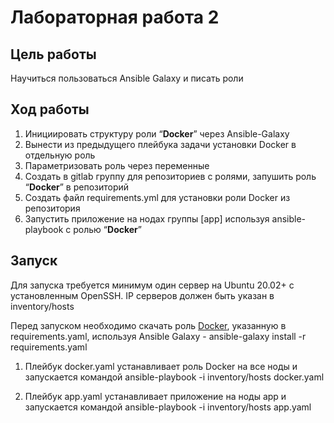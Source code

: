 # Лабораторная работа 2

## **Цель работы**

Научиться пользоваться Ansible Galaxy и писать роли

## **Ход работы**

1. Инициировать структуру роли “**Docker**” через Ansible-Galaxy
2. Вынести из предыдущего плейбука задачи установки Docker в отдельную роль
3. Параметризовать роль через переменные
4. Создать в gitlab группу для репозиториев с ролями, запушить роль “**Docker**” в репозиторий
5. Создать файл requirements.yml для установки роли Docker из репозитория
6. Запустить приложение на нодах группы [app] используя ansible-playbook с ролью “**Docker**”

## Запуск

Для запуска требуется минимум один сервер на Ubuntu 20.02+ с установленным OpenSSH. IP серверов должен быть указан в inventory/hosts 

Перед запуском необходимо скачать роль [Docker](https://gitlab.com/ansible-roles-iac/docker), указанную в requirements.yaml, используя Ansible Galaxy - ansible-galaxy install -r requirements.yaml

1. Плейбук docker.yaml устанавливает роль Docker на все ноды и запускается командой ansible-playbook -i inventory/hosts docker.yaml

2. Плейбук app.yaml устанавливает приложение на ноды app и запускается командой ansible-playbook -i inventory/hosts app.yaml